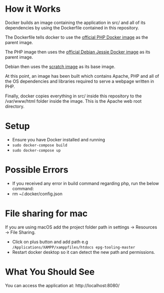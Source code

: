 # How it Works

Docker builds an image containing the application in src/ and all of its dependencies by using the Dockerfile contained in this repository.

The Dockerfile tells docker to use the [official PHP Docker image](https://hub.docker.com/_/php/) as the parent image.

The PHP image then uses the [official Debian Jessie Docker image](https://hub.docker.com/_/debian/) as its parent image.

Debian then uses the [scratch image](https://hub.docker.com/_/scratch/) as its base image.

At this point, an image has been built which contains Apache, PHP and all of the OS dependencies and libraries required to serve a webpage written in PHP.

Finally, docker copies everything in src/ inside this repository to the /var/www/html folder inside the image. This is the Apache web root directory.

# Setup

 - Ensure you have Docker installed and running
 - `sudo docker-compose build` 
 - `sudo docker-compose up`

# Possible Errors
 - If you received any error in build command regarding php, run the below command:
 - rm  ~/.docker/config.json 

# File sharing for mac

If you are using macOS add the project folder path in settings -> Resources -> File Sharing.

 - Click on plus button and add path e.g `/Applications/XAMPP/xamppfiles/htdocs epg-tooling-master`
 - Restart docker desktop so it can detect the new path and permissions. 

# What You Should See

You can access the application at: http://localhost:8080/
